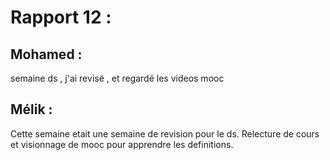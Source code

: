 # Rapport 12 :

## Mohamed : 
semaine ds , j'ai revisé , et regardé les videos mooc
## Mélik : 

Cette semaine etait une semaine de revision pour le ds. Relecture de cours et visionnage de mooc pour apprendre les definitions.
